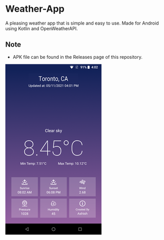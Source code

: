 # Weather-App
A pleasing weather app that is simple and easy to use. Made for Android using Kotlin and OpenWeatherAPI.
## Note
- APK file can be found in the Releases page of this repository.


![AppPic](./Images/AppPic.png)
